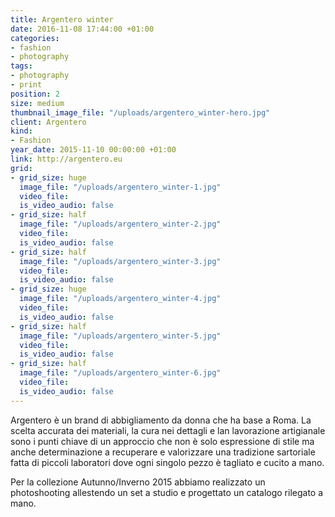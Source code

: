 ```yaml
---
title: Argentero winter
date: 2016-11-08 17:44:00 +01:00
categories:
- fashion
- photography
tags:
- photography
- print
position: 2
size: medium
thumbnail_image_file: "/uploads/argentero_winter-hero.jpg"
client: Argentero
kind:
- Fashion
year_date: 2015-11-10 00:00:00 +01:00
link: http://argentero.eu
grid:
- grid_size: huge
  image_file: "/uploads/argentero_winter-1.jpg"
  video_file: 
  is_video_audio: false
- grid_size: half
  image_file: "/uploads/argentero_winter-2.jpg"
  video_file: 
  is_video_audio: false
- grid_size: half
  image_file: "/uploads/argentero_winter-3.jpg"
  video_file: 
  is_video_audio: false
- grid_size: huge
  image_file: "/uploads/argentero_winter-4.jpg"
  video_file: 
  is_video_audio: false
- grid_size: half
  image_file: "/uploads/argentero_winter-5.jpg"
  video_file: 
  is_video_audio: false
- grid_size: half
  image_file: "/uploads/argentero_winter-6.jpg"
  video_file: 
  is_video_audio: false
---
```


Argentero è un brand di abbigliamento da donna che ha base a Roma.
La scelta accurata dei materiali, la cura nei dettagli e lan lavorazione artigianale sono i punti chiave di un approccio che non è solo espressione di stile ma anche determinazione a recuperare e valorizzare una tradizione sartoriale fatta di piccoli laboratori dove ogni singolo pezzo è tagliato e cucito a mano.

Per la collezione Autunno/Inverno 2015 abbiamo realizzato un photoshooting allestendo un set a studio e progettato un catalogo rilegato a mano.
